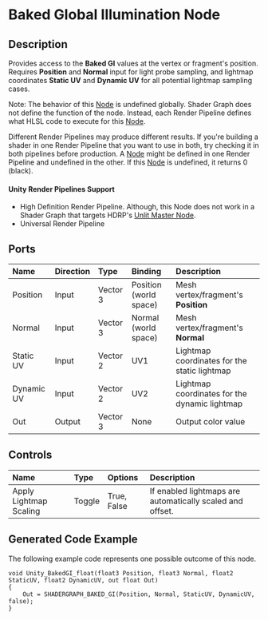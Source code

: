 # Baked Global Illumination Node

## Description

Provides access to the **Baked GI** values at the vertex or fragment's position. Requires **Position** and **Normal** input for light probe sampling, and lightmap coordinates **Static UV** and **Dynamic UV** for all potential lightmap sampling cases.

Note: The behavior of this [Node](Node.md) is undefined globally. Shader Graph does not define the function of the node. Instead, each Render Pipeline defines what HLSL code to execute for this [Node](Node.md).

Different Render Pipelines may produce different results. If you're building a shader in one Render Pipeline that you want to use in both, try checking it in both pipelines before production. A [Node](Node.md) might be defined in one Render Pipeline and undefined in the other. If this [Node](Node.md) is undefined, it returns 0 (black).

#### Unity Render Pipelines Support
- High Definition Render Pipeline. Although, this Node does not work in a Shader Graph that targets HDRP's [Unlit Master Node](https://docs.unity3d.com/Packages/com.unity.render-pipelines.high-definition@latest/index.html?subfolder=/manual/Master-Node-Unlit.html).
- Universal Render Pipeline

## Ports

| Name        | Direction           | Type  | Binding | Description |
|:------------ |:-------------|:-----|:---|:---|
| Position    | Input | Vector 3 | Position (world space) | Mesh vertex/fragment's **Position** |
| Normal      | Input | Vector 3 | Normal (world space) | Mesh vertex/fragment's **Normal** |
| Static UV   | Input | Vector 2 | UV1 | Lightmap coordinates for the static lightmap |
| Dynamic UV  | Input | Vector 2 | UV2 | Lightmap coordinates for the dynamic lightmap |
| Out       | Output | Vector 3 | None | Output color value |

## Controls

| Name        | Type           | Options  | Description |
|:------------ |:-------------|:-----|:---|
| Apply Lightmap Scaling     | Toggle | True, False | If enabled lightmaps are automatically scaled and offset. |

## Generated Code Example

The following example code represents one possible outcome of this node.

```
void Unity_BakedGI_float(float3 Position, float3 Normal, float2 StaticUV, float2 DynamicUV, out float Out)
{
    Out = SHADERGRAPH_BAKED_GI(Position, Normal, StaticUV, DynamicUV, false);
}
```
